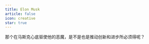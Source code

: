 ```yaml
---
title: Elon Musk
article: false
icon: creative
star: true
---
```


那个在马斯克心底驱使他的恶魔，是不是也是推动创新和进步所必须得呢？